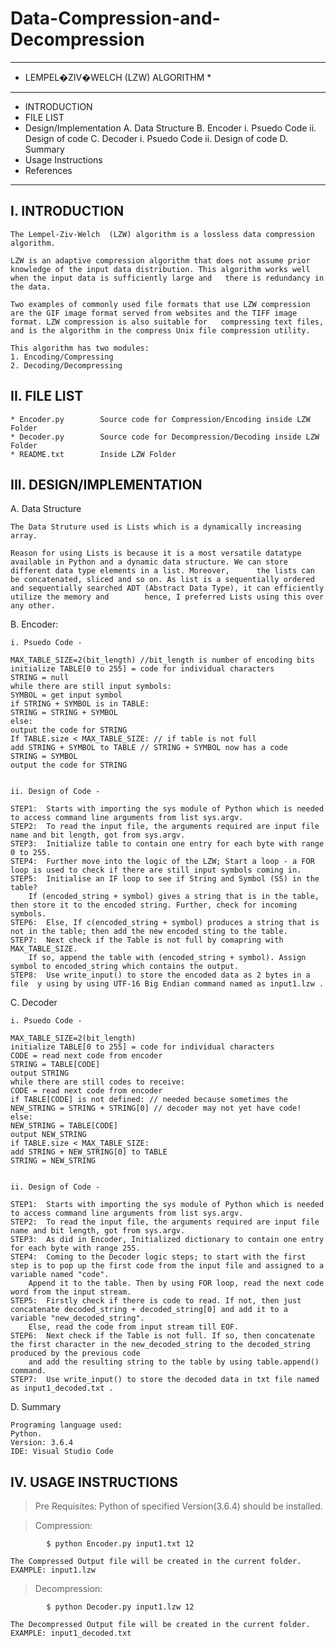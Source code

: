 # Data-Compression-and-Decompression

*********************************************************************************************************************************************************************************************
*  LEMPEL�ZIV�WELCH (LZW) ALGORITHM  *
*********************************************************************************************************************************************************************************************

* INTRODUCTION
* FILE LIST
* Design/Implementation
	A.  Data Structure
	B. Encoder
	    i.  Psuedo Code 
	    ii. Design of code
	C. Decoder
	    i.  Psuedo Code 
	    ii. Design of code
	D. Summary
* Usage Instructions
* References
*********************************************************************************************************************************************************************************************

I. INTRODUCTION
------------------------------

	The Lempel-Ziv-Welch  (LZW) algorithm is a lossless data compression algorithm.

	LZW is an adaptive compression algorithm that does not assume prior knowledge of the input data distribution. This algorithm works well when the input data is sufficiently large and 	there is redundancy in the data.

	Two examples of commonly used file formats that use LZW compression are the GIF image format served from websites and the TIFF image format. LZW compression is also suitable for 	compressing text files, and is the algorithm in the compress Unix file compression utility.

	This algorithm has two modules:
	1. Encoding/Compressing
	2. Decoding/Decompressing


II. FILE LIST
------------------------------

	* Encoder.py		Source code for Compression/Encoding inside LZW Folder
	* Decoder.py		Source code for Decompression/Decoding inside LZW Folder
	* README.txt		Inside LZW Folder


III. DESIGN/IMPLEMENTATION
------------------------------


A.  Data Structure

	The Data Struture used is Lists which is a dynamically increasing array.

	Reason for using Lists is because it is a most versatile datatype available in Python and a dynamic data structure. We can store different data type elements in a list. Moreover, 		the lists can be concatenated, sliced and so on. As list is a sequentially ordered and sequentially searched ADT (Abstract Data Type), it can efficiently utilize the memory and 		hence, I preferred Lists using this over any other.

B. Encoder:

	i. Psuedo Code -

	MAX_TABLE_SIZE=2(bit_length) //bit_length is number of encoding bits
	initialize TABLE[0 to 255] = code for individual characters
	STRING = null
	while there are still input symbols:
	SYMBOL = get input symbol
	if STRING + SYMBOL is in TABLE:
	STRING = STRING + SYMBOL
	else:
	output the code for STRING
	If TABLE.size < MAX_TABLE_SIZE: // if table is not full
	add STRING + SYMBOL to TABLE // STRING + SYMBOL now has a code
	STRING = SYMBOL
	output the code for STRING
	

	ii. Design of Code - 
	
	STEP1:	Starts with importing the sys module of Python which is needed to access command line arguments from list sys.argv.
	STEP2:	To read the input file, the arguments required are input file name and bit length, got from sys.argv.
	STEP3: 	Initialize table to contain one entry for each byte with range 0 to 255.
	STEP4: 	Further move into the logic of the LZW; Start a loop - a FOR loop is used to check if there are still input symbols coming in.
	STEP5: 	Initialise an IF loop to see if String and Symbol (SS) in the table? 
		If (encoded_string + symbol) gives a string that is in the table, then store it to the encoded string. Further, check for incoming symbols.
	STEP6:	Else, If c(encoded_string + symbol) produces a string that is not in the table;	then add the new encoded sting to the table.
	STEP7:	Next check if the Table is not full by comapring with MAX_TABLE_SIZE.
		If so, append the table with (encoded_string + symbol). Assign symbol to encoded_string which contains the output.
	STEP8: 	Use write_input() to store the encoded data as 2 bytes in a file  y using by using UTF-16 Big Endian command named as input1.lzw .
	

C.  Decoder

	i. Psuedo Code - 

	MAX_TABLE_SIZE=2(bit_length)
	initialize TABLE[0 to 255] = code for individual characters
	CODE = read next code from encoder
	STRING = TABLE[CODE]
	output STRING
	while there are still codes to receive:
	CODE = read next code from encoder
	if TABLE[CODE] is not defined: // needed because sometimes the
	NEW_STRING = STRING + STRING[0] // decoder may not yet have code!
	else:
	NEW_STRING = TABLE[CODE]
	output NEW_STRING
	if TABLE.size < MAX_TABLE_SIZE:
	add STRING + NEW_STRING[0] to TABLE
	STRING = NEW_STRING
	

	ii. Design of Code - 
	
	STEP1:	Starts with importing the sys module of Python which is needed to access command line arguments from list sys.argv.
	STEP2:	To read the input file, the arguments required are input file name and bit length, got from sys.argv.
	STEP3:	As did in Encoder, Initialized dictionary to contain one entry for each byte with range 255. 
	STEP4:	Coming to the Decoder logic steps; to start with the first step is to pop up the first code from the input file and assigned to a variable named "code".
		Append it to the table. Then by using FOR loop, read the next code word from the input stream.
	STEP5:	Firstly check if there is code to read. If not, then just concatenate decoded_string + decoded_string[0] and add it to a variable "new_decoded_string".
		Else, read the code from input stream till EOF.
	STEP6:	Next check if the Table is not full. If so, then concatenate the first character in the new_decoded_string to the decoded_string produced by the previous code 
		and add the resulting string to the table by using table.append() command.
	STEP7:	Use write_input() to store the decoded data in txt file named as input1_decoded.txt .

D. Summary

	Programing language used:
	Python. 
	Version: 3.6.4
	IDE: Visual Studio Code

IV. USAGE INSTRUCTIONS
------------------------------

>	Pre Requisites:	Python of specified Version(3.6.4) should be installed.

>	Compression: 

			$ python Encoder.py input1.txt 12

	The Compressed Output file will be created in the current folder. EXAMPLE: input1.lzw

>	Decompression:

			$ python Decoder.py input1.lzw 12

	The Decompressed Output file will be created in the current folder. EXAMPLE: input1_decoded.txt
